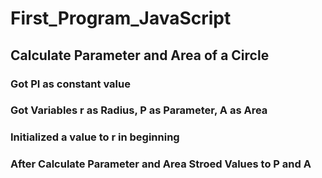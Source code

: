 # First_Program_JavaScript
## Calculate Parameter and Area of a Circle
### Got PI as constant value
### Got Variables r as Radius, P as Parameter, A as Area
### Initialized a value to r in beginning
### After Calculate Parameter and Area Stroed Values to P and A
